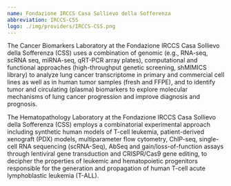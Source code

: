 ```yaml
---
name: Fondazione IRCCS Casa Sollievo della Sofferenza
abbreviation: IRCCS-CSS
logo: ./img/providers/IRCCS-CSS.png
---
```


The Cancer Biomarkers Laboratory at the Fondazione IRCCS Casa Sollievo della Sofferenza (CSS) uses a combination of genomic (e.g., RNA-seq, scRNA seq, miRNA-seq, qRT-PCR array plates), computational and functional approaches (high-throughput genetic screening, shMIMICS library) to analyze lung cancer transcriptome in primary and commercial cell lines as well as in human tumor samples (fresh and FFPE), and to identify tumor and circulating (plasma) biomarkers to explore molecular mechanisms of lung cancer progression and improve diagnosis and prognosis.

The Hematopathology Laboratory at the Fondazione IRCCS Casa Sollievo della Sofferenza  (CSS) employs a combinatorial experimental approach including synthetic human models of T-cell leukemia, patient-derived xenograft (PDX) models, multiparameter flow cytometry, ChIP-seq, single-cell RNA sequencing (scRNA-Seq), AbSeq and gain/loss-of-function assays through lentiviral gene transduction and CRISPR/Cas9 gene editing, to decipher the properties of leukemic and hematopoietic progenitors responsible for the generation and propagation of human T-cell acute lymphoblastic leukemia (T-ALL).
